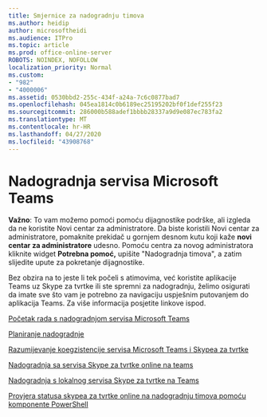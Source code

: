 ```yaml
---
title: Smjernice za nadogradnju timova
ms.author: heidip
author: microsoftheidi
ms.audience: ITPro
ms.topic: article
ms.prod: office-online-server
ROBOTS: NOINDEX, NOFOLLOW
localization_priority: Normal
ms.custom:
- "982"
- "4000006"
ms.assetid: 0530bbd2-255c-434f-a24a-7c6c0877bad7
ms.openlocfilehash: 045ea1814c0b6189ec25195202bf0f1def255f23
ms.sourcegitcommit: 286000b588adef1bbbb28337a9d9e087ec783fa2
ms.translationtype: MT
ms.contentlocale: hr-HR
ms.lasthandoff: 04/27/2020
ms.locfileid: "43908768"
---
```

# <a name="microsoft-teams-upgrade"></a>Nadogradnja servisa Microsoft Teams

**Važno**: To vam možemo pomoći pomoću dijagnostike podrške, ali izgleda da ne koristite Novi centar za administratore. Da biste koristili Novi centar za administratore, pomaknite prekidač u gornjem desnom kutu koji kaže **novi centar za administratore** udesno. Pomoću centra za novog administratora kliknite widget **Potrebna pomoć,** upišite "Nadogradnja timova", a zatim slijedite upute za pokretanje dijagnostike.

Bez obzira na to jeste li tek počeli s atimovima, već koristite aplikacije Teams uz Skype za tvrtke ili ste spremni za nadogradnju, želimo osigurati da imate sve što vam je potrebno za navigaciju uspješnim putovanjem do aplikacija Teams. Za više informacija posjetite linkove ispod.

[Početak rada s nadogradnjom servisa Microsoft Teams](https://docs.microsoft.com/MicrosoftTeams/upgrade-start-here)

[Planiranje nadogradnje](https://docs.microsoft.com/MicrosoftTeams/upgrade-plan-journey)

[Razumijevanje koegzistencije servisa Microsoft Teams i Skypea za tvrtke](https://docs.microsoft.com/MicrosoftTeams/teams-and-skypeforbusiness-coexistence-and-interoperability)

[Nadogradnja sa servisa Skype za tvrtke online na teams](https://docs.microsoft.com/MicrosoftTeams/upgrade-to-teams-execute-skypeforbusinessonline)

[Nadogradnja s lokalnog servisa Skype za tvrtke na Teams](https://docs.microsoft.com/MicrosoftTeams/upgrade-to-teams-execute-skypeforbusinesshybridonprem)
 
[Provjera statusa skypea za tvrtke online na nadogradnju timova pomoću komponente PowerShell](https://docs.microsoft.com/powershell/module/skype/get-csteamsupgradestatus?view=skype-ps)